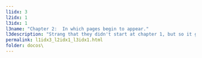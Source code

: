 ```yaml
---
l1idx: 3
l2idx: 1
l3idx: 1
l3name: "Chapter 2:  In which pages begin to appear."
l3description: "Strang that they didn't start at chapter 1, but so it goes...."
permalink: l1idx3_l2idx1_l3idx1.html
folder: docos\
---
```

